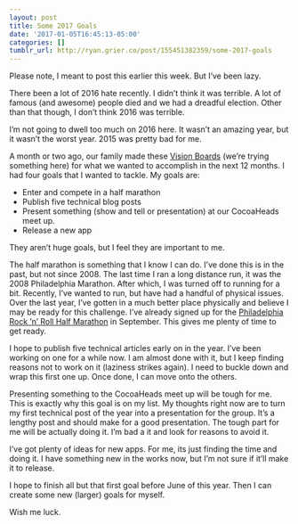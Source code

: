 ```yaml
---
layout: post
title: Some 2017 Goals
date: '2017-01-05T16:45:13-05:00'
categories: []
tumblr_url: http://ryan.grier.co/post/155451382359/some-2017-goals
---
```

Please note, I meant to post this earlier this week. But I’ve been lazy.

There been a lot of 2016 hate recently. I didn’t think it was terrible. A lot of famous (and awesome) people died and we had a dreadful election. Other than that though, I don’t think 2016 was terrible.

I’m not going to dwell too much on 2016 here. It wasn’t an amazing year, but it wasn’t the worst year. 2015 was pretty bad for me.

A month or two ago, our family made these [Vision Boards](https://en.wikipedia.org/wiki/Dream_board) (we’re trying something here) for what we wanted to accomplish in the next 12 months. I had four goals that I wanted to tackle. My goals are:

- Enter and compete in a half marathon
- Publish five technical blog posts
- Present something (show and tell or presentation) at our CocoaHeads meet up.
- Release a new app

They aren’t huge goals, but I feel they are important to me.

The half marathon is something that I know I can do. I’ve done this is in the past, but not since 2008. The last time I ran a long distance run, it was the 2008 Philadelphia Marathon. After which, I was turned off to running for a bit. Recently, I’ve wanted to run, but have had a handful of physical issues. Over the last year, I’ve gotten in a much better place physically and believe I may be ready for this challenge. I’ve already signed up for the [Philadelphia Rock ’n’ Roll Half Marathon](http://www.runrocknroll.com/philadelphia/) in September. This gives me plenty of time to get ready.

I hope to publish five technical articles early on in the year. I’ve been working on one for a while now. I am almost done with it, but I keep finding reasons not to work on it (laziness strikes again). I need to buckle down and wrap this first one up. Once done, I can move onto the others.

Presenting something to the CocoaHeads meet up will be tough for me. This is exactly why this goal is on my list. My thoughts right now are to turn my first technical post of the year into a presentation for the group. It’s a lengthy post and should make for a good presentation. The tough part for me will be actually doing it. I’m bad a it and look for reasons to avoid it.

I’ve got plenty of ideas for new apps. For me, its just finding the time and doing it. I have something new in the works now, but I’m not sure if it’ll make it to release.

I hope to finish all but that first goal before June of this year. Then I can create some new (larger) goals for myself.

Wish me luck.

